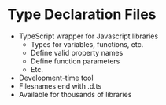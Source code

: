 # Type Declaration Files
- TypeScript wrapper for Javascript libraries
	- Types for variables, functions, etc.
	- Define valid property names
	- Define function parameters
	- Etc.
- Development-time tool
- Filesnames end with .d.ts
- Available for thousands of libraries
